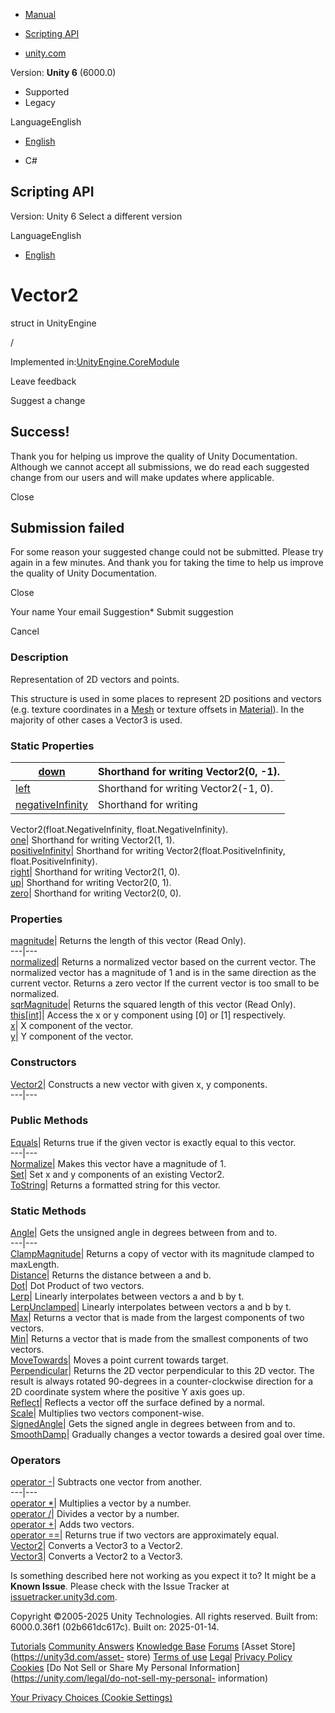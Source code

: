 [ ]()

  * [Manual](../Manual/index.html)
  * [Scripting API](../ScriptReference/index.html)

  * [unity.com](https://unity.com/)

Version: **Unity 6** (6000.0)

  * Supported
  * Legacy

LanguageEnglish

  * [English]()

  * C#

[ ](https://docs.unity3d.com)

## Scripting API

Version: Unity 6 Select a different version

LanguageEnglish

  * [English]()

# Vector2

struct in UnityEngine

/

Implemented in:[UnityEngine.CoreModule](UnityEngine.CoreModule.html)

Leave feedback

Suggest a change

## Success!

Thank you for helping us improve the quality of Unity Documentation. Although
we cannot accept all submissions, we do read each suggested change from our
users and will make updates where applicable.

Close

## Submission failed

For some reason your suggested change could not be submitted. Please <a>try
again</a> in a few minutes. And thank you for taking the time to help us
improve the quality of Unity Documentation.

Close

Your name Your email Suggestion* Submit suggestion

Cancel

[ ]()

### Description

Representation of 2D vectors and points.

This structure is used in some places to represent 2D positions and vectors
(e.g. texture coordinates in a [Mesh](Mesh.html) or texture offsets in
[Material](Material.html)). In the majority of other cases a Vector3 is used.

### Static Properties

[down](Vector2-down.html)| Shorthand for writing Vector2(0, -1).  
---|---  
[left](Vector2-left.html)| Shorthand for writing Vector2(-1, 0).  
[negativeInfinity](Vector2-negativeInfinity.html)| Shorthand for writing
Vector2(float.NegativeInfinity, float.NegativeInfinity).  
[one](Vector2-one.html)| Shorthand for writing Vector2(1, 1).  
[positiveInfinity](Vector2-positiveInfinity.html)| Shorthand for writing
Vector2(float.PositiveInfinity, float.PositiveInfinity).  
[right](Vector2-right.html)| Shorthand for writing Vector2(1, 0).  
[up](Vector2-up.html)| Shorthand for writing Vector2(0, 1).  
[zero](Vector2-zero.html)| Shorthand for writing Vector2(0, 0).  
  
### Properties

[magnitude](Vector2-magnitude.html)| Returns the length of this vector (Read
Only).  
---|---  
[normalized](Vector2-normalized.html)| Returns a normalized vector based on
the current vector. The normalized vector has a magnitude of 1 and is in the
same direction as the current vector. Returns a zero vector If the current
vector is too small to be normalized.  
[sqrMagnitude](Vector2-sqrMagnitude.html)| Returns the squared length of this
vector (Read Only).  
[this[int]](Vector2.Index_operator.html)| Access the x or y component using
[0] or [1] respectively.  
[x](Vector2-x.html)| X component of the vector.  
[y](Vector2-y.html)| Y component of the vector.  
  
### Constructors

[Vector2](Vector2-ctor.html)| Constructs a new vector with given x, y
components.  
---|---  
  
### Public Methods

[Equals](Vector2.Equals.html)| Returns true if the given vector is exactly
equal to this vector.  
---|---  
[Normalize](Vector2.Normalize.html)| Makes this vector have a magnitude of 1.  
[Set](Vector2.Set.html)| Set x and y components of an existing Vector2.  
[ToString](Vector2.ToString.html)| Returns a formatted string for this vector.  
  
### Static Methods

[Angle](Vector2.Angle.html)| Gets the unsigned angle in degrees between from
and to.  
---|---  
[ClampMagnitude](Vector2.ClampMagnitude.html)| Returns a copy of vector with
its magnitude clamped to maxLength.  
[Distance](Vector2.Distance.html)| Returns the distance between a and b.  
[Dot](Vector2.Dot.html)| Dot Product of two vectors.  
[Lerp](Vector2.Lerp.html)| Linearly interpolates between vectors a and b by t.  
[LerpUnclamped](Vector2.LerpUnclamped.html)| Linearly interpolates between
vectors a and b by t.  
[Max](Vector2.Max.html)| Returns a vector that is made from the largest
components of two vectors.  
[Min](Vector2.Min.html)| Returns a vector that is made from the smallest
components of two vectors.  
[MoveTowards](Vector2.MoveTowards.html)| Moves a point current towards target.  
[Perpendicular](Vector2.Perpendicular.html)| Returns the 2D vector
perpendicular to this 2D vector. The result is always rotated 90-degrees in a
counter-clockwise direction for a 2D coordinate system where the positive Y
axis goes up.  
[Reflect](Vector2.Reflect.html)| Reflects a vector off the surface defined by
a normal.  
[Scale](Vector2.Scale.html)| Multiplies two vectors component-wise.  
[SignedAngle](Vector2.SignedAngle.html)| Gets the signed angle in degrees
between from and to.  
[SmoothDamp](Vector2.SmoothDamp.html)| Gradually changes a vector towards a
desired goal over time.  
  
### Operators

[operator -](Vector2-operator_subtract.html)| Subtracts one vector from
another.  
---|---  
[operator *](Vector2-operator_multiply.html)| Multiplies a vector by a number.  
[operator /](Vector2-operator_divide.html)| Divides a vector by a number.  
[operator +](Vector2-operator_add.html)| Adds two vectors.  
[operator ==](Vector2-operator_eq.html)| Returns true if two vectors are
approximately equal.  
[Vector2](Vector2-operator_Vector3.html)| Converts a Vector3 to a Vector2.  
[Vector3](Vector2-operator_Vector2.html)| Converts a Vector2 to a Vector3.  
  
Is something described here not working as you expect it to? It might be a
**Known Issue**. Please check with the Issue Tracker at
[issuetracker.unity3d.com](https://issuetracker.unity3d.com).

Copyright ©2005-2025 Unity Technologies. All rights reserved. Built from:
6000.0.36f1 (02b661dc617c). Built on: 2025-01-14.

[Tutorials](https://unity3d.com/learn) [Community
Answers](https://answers.unity3d.com) [Knowledge
Base](https://support.unity3d.com/hc/en-us)
[Forums](https://forum.unity3d.com) [Asset Store](https://unity3d.com/asset-
store) [Terms of use](https://docs.unity3d.com/Manual/TermsOfUse.html)
[Legal](https://unity.com/legal) [Privacy
Policy](https://unity.com/legal/privacy-policy)
[Cookies](https://unity.com/legal/cookie-policy) [Do Not Sell or Share My
Personal Information](https://unity.com/legal/do-not-sell-my-personal-
information)

[Your Privacy Choices (Cookie Settings)](javascript:void\(0\);)

